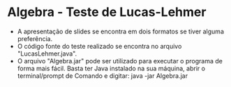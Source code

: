 # Algebra - Teste de Lucas-Lehmer

- A apresentação de slides se encontra em dois formatos se tiver alguma preferência.
- O código fonte do teste realizado se encontra no arquivo "LucasLehmer.java".
- O arquivo "Algebra.jar" pode ser utilizado para executar o programa de forma mais fácil. Basta ter Java instalado na sua máquina, abrir o terminal/prompt de Comando e digitar: java -jar Algebra.jar
